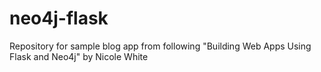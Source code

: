 # neo4j-flask
Repository for sample blog app from following "Building Web Apps Using Flask and Neo4j" by Nicole White

